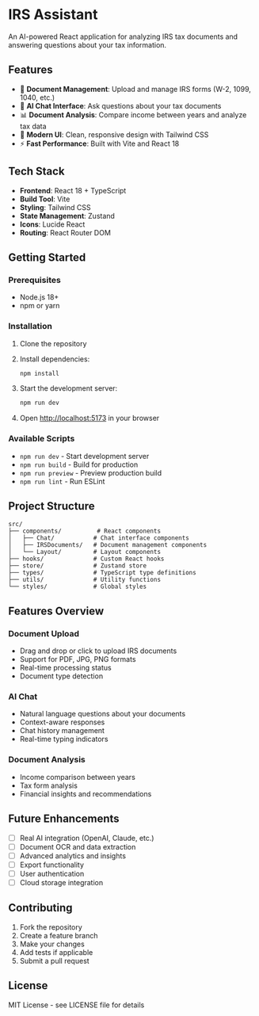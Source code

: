 # IRS Assistant

An AI-powered React application for analyzing IRS tax documents and answering questions about your tax information.

## Features

- 📄 **Document Management**: Upload and manage IRS forms (W-2, 1099, 1040, etc.)
- 🤖 **AI Chat Interface**: Ask questions about your tax documents
- 📊 **Document Analysis**: Compare income between years and analyze tax data
- 🎨 **Modern UI**: Clean, responsive design with Tailwind CSS
- ⚡ **Fast Performance**: Built with Vite and React 18

## Tech Stack

- **Frontend**: React 18 + TypeScript
- **Build Tool**: Vite
- **Styling**: Tailwind CSS
- **State Management**: Zustand
- **Icons**: Lucide React
- **Routing**: React Router DOM

## Getting Started

### Prerequisites

- Node.js 18+
- npm or yarn

### Installation

1. Clone the repository
2. Install dependencies:

   ```bash
   npm install
   ```

3. Start the development server:

   ```bash
   npm run dev
   ```

4. Open [http://localhost:5173](http://localhost:5173) in your browser

### Available Scripts

- `npm run dev` - Start development server
- `npm run build` - Build for production
- `npm run preview` - Preview production build
- `npm run lint` - Run ESLint

## Project Structure

```
src/
├── components/          # React components
│   ├── Chat/           # Chat interface components
│   ├── IRSDocuments/   # Document management components
│   └── Layout/         # Layout components
├── hooks/              # Custom React hooks
├── store/              # Zustand store
├── types/              # TypeScript type definitions
├── utils/              # Utility functions
└── styles/             # Global styles
```

## Features Overview

### Document Upload

- Drag and drop or click to upload IRS documents
- Support for PDF, JPG, PNG formats
- Real-time processing status
- Document type detection

### AI Chat

- Natural language questions about your documents
- Context-aware responses
- Chat history management
- Real-time typing indicators

### Document Analysis

- Income comparison between years
- Tax form analysis
- Financial insights and recommendations

## Future Enhancements

- [ ] Real AI integration (OpenAI, Claude, etc.)
- [ ] Document OCR and data extraction
- [ ] Advanced analytics and insights
- [ ] Export functionality
- [ ] User authentication
- [ ] Cloud storage integration

## Contributing

1. Fork the repository
2. Create a feature branch
3. Make your changes
4. Add tests if applicable
5. Submit a pull request

## License

MIT License - see LICENSE file for details
